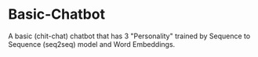 # Basic-Chatbot
A basic (chit-chat) chatbot that has 3 "Personality" trained by Sequence to Sequence (seq2seq) model and Word Embeddings.

